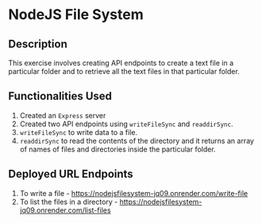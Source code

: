 # NodeJS File System

## Description
This exercise involves creating API endpoints to create a text file in a particular folder and to retrieve all the text files in that particular folder.

## Functionalities Used
1. Created an `Express` server
2. Created two API endpoints using `writeFileSync` and `readdirSync`.
3. `writeFileSync` to write data to a file.
4. `readdirSync` to read the contents of the directory and it returns an array of names of files and directories inside the particular folder.

## Deployed URL Endpoints
1. To write a file - https://nodejsfilesystem-jq09.onrender.com/write-file
2. To list the files in a directory - https://nodejsfilesystem-jq09.onrender.com/list-files
